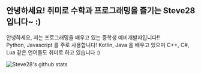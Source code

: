 ## 안녕하세요! 취미로 수학과 프로그래밍을 즐기는 Steve28 입니다~ :)
<!--
[![Solved.ac
프로필](http://mazassumnida.wtf/api/v2/generate_badge?boj=kenis7)](https://solved.ac/kenis7)
-->
안녕하세요, 저는 프로그래밍을 배우고 있는 중학생 예비개발자입니다!!<br>
Python, Javascript 를 주로 사용합니다! Kotlin, Java 을 배우고 있으며 C++, C#, Lua 같은 언어들도 취미로 하고 있습니다 :)

![Steve28's github stats](https://github-readme-stats.vercel.app/api?username=pl-Steve28-lq&show_icons=true)

<!--
**pl-Steve28-lq/pl-Steve28-lq** is a ✨ _special_ ✨ repository because its `README.md` (this file) appears on your GitHub profile.

Here are some ideas to get you started:

- 🔭 I’m currently working on ...
- 🌱 I’m currently learning ...
- 👯 I’m looking to collaborate on ...
- 🤔 I’m looking for help with ...
- 💬 Ask me about ...
- 📫 How to reach me: ...
- 😄 Pronouns: ...
- ⚡ Fun fact: ...
-->
